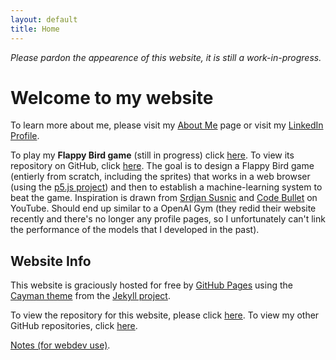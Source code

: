 ```yaml
---
layout: default
title: Home
---
```


*Please pardon the appearence of this website, it is still a work-in-progress.* 
# Welcome to my website 

To learn more about me, please visit my [About Me](./about) page or visit my [LinkedIn Profile](https://www.linkedin.com/in/alec-kulakowski/).

To play my **Flappy Bird game** (still in progress) click [here](https://alecthekulak.github.io/flappy/). To view its repository on GitHub, click [here](https://github.com/alecthekulak/flappy). The goal is to design a Flappy Bird game (entierly from scratch, including the sprites) that works in a web browser (using the [p5.js project](https://p5js.org/)) and then to establish a machine-learning system to beat the game. Inspiration is drawn from [Srdjan Susnic](https://www.youtube.com/user/ssusnic) and [Code Bullet](https://www.youtube.com/channel/UC0e3QhIYukixgh5VVpKHH9Q) on YouTube. Should end up similar to a OpenAI Gym (they redid their website recently and there's no longer any profile pages, so I unfortunately can't link the performance of the models that I developed in the past). 


## Website Info 
This website is graciously hosted for free by [GitHub Pages](https://pages.github.com/) using the [Cayman theme](https://github.com/pages-themes/cayman) from the [Jekyll project](https://pages.github.com/themes/). 

To view the repository for this website, please click [here](https://github.com/alecthekulak/alecthekulak.github.io). To view my other GitHub repositories, click [here](https://github.com/alecthekulak?tab=repositories). 




[Notes (for webdev use)](./notes).
